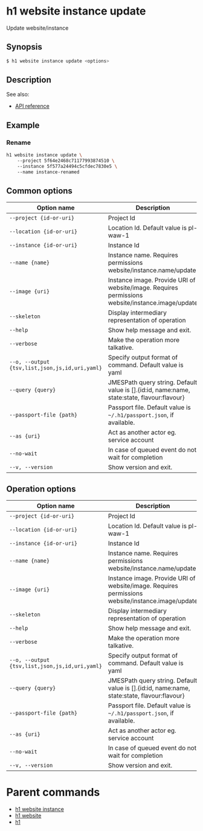 
# h1 website instance update

Update website/instance

## Synopsis

```bash
$ h1 website instance update <options>
```

## Description

See also:

* [API reference](https://api.hyperone.com/v2/docs#operation/website_project_instance_update)

## Example


### Rename

```bash
h1 website instance update \ 
	--project 5f64e2468c71177993874510 \ 
	--instance 5f577a24494c5cfdec7830e5 \ 
	--name instance-renamed
```

## Common options

| Option name                                        | Description                                                                                      |
| -------------------------------------------------- | ------------------------------------------------------------------------------------------------ |
| ```--project {id-or-uri}```                        | Project Id                                                                                       |
| ```--location {id-or-uri}```                       | Location Id. Default value is pl-waw-1                                                           |
| ```--instance {id-or-uri}```                       | Instance Id                                                                                      |
| ```--name {name}```                                | Instance name. Requires permissions website/instance.name/update                                 |
| ```--image {uri}```                                | Instance image. Provide URI of website/image. Requires permissions website/instance.image/update |
| ```--skeleton```                                   | Display intermediary representation of operation                                                 |
| ```--help```                                       | Show help message and exit.                                                                      |
| ```--verbose```                                    | Make the operation more talkative.                                                               |
| ```--o, --output {tsv,list,json,js,id,uri,yaml}``` | Specify output format of command. Default value is yaml                                          |
| ```--query {query}```                              | JMESPath query string. Default value is [].\{id:id, name:name, state:state, flavour:flavour\}    |
| ```--passport-file {path}```                       | Passport file. Default value is ```~/.h1/passport.json```, if available.                         |
| ```--as {uri}```                                   | Act as another actor eg. service account                                                         |
| ```--no-wait```                                    | In case of queued event do not wait for completion                                               |
| ```--v, --version```                               | Show version and exit.                                                                           |

## Operation options

| Option name                                        | Description                                                                                      |
| -------------------------------------------------- | ------------------------------------------------------------------------------------------------ |
| ```--project {id-or-uri}```                        | Project Id                                                                                       |
| ```--location {id-or-uri}```                       | Location Id. Default value is pl-waw-1                                                           |
| ```--instance {id-or-uri}```                       | Instance Id                                                                                      |
| ```--name {name}```                                | Instance name. Requires permissions website/instance.name/update                                 |
| ```--image {uri}```                                | Instance image. Provide URI of website/image. Requires permissions website/instance.image/update |
| ```--skeleton```                                   | Display intermediary representation of operation                                                 |
| ```--help```                                       | Show help message and exit.                                                                      |
| ```--verbose```                                    | Make the operation more talkative.                                                               |
| ```--o, --output {tsv,list,json,js,id,uri,yaml}``` | Specify output format of command. Default value is yaml                                          |
| ```--query {query}```                              | JMESPath query string. Default value is [].\{id:id, name:name, state:state, flavour:flavour\}    |
| ```--passport-file {path}```                       | Passport file. Default value is ```~/.h1/passport.json```, if available.                         |
| ```--as {uri}```                                   | Act as another actor eg. service account                                                         |
| ```--no-wait```                                    | In case of queued event do not wait for completion                                               |
| ```--v, --version```                               | Show version and exit.                                                                           |

# Parent commands

* [h1 website instance](./../README.md)
* [h1 website](./../../README.md)
* [h1](./../../../README.md)
